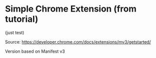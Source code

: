 # Simple Chrome Extension (from tutorial)
(just test)

Source: https://developer.chrome.com/docs/extensions/mv3/getstarted/

Version based on Manifest v3
